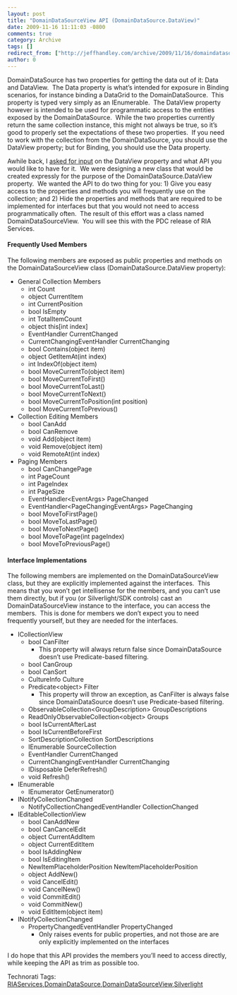 ```yaml
---
layout: post
title: "DomainDataSourceView API (DomainDataSource.DataView)"
date: 2009-11-16 11:11:03 -0800
comments: true
category: Archive
tags: []
redirect_from: ["http://jeffhandley.com/archive/2009/11/16/domaindatasourceview-again.aspx"].aspx
author: 0
---
```

<!-- more -->
<p>DomainDataSource has two properties for getting the data out of it: Data and DataView.  The Data property is what’s intended for exposure in Binding scenarios, for instance binding a DataGrid to the DomainDataSource.  This property is typed very simply as an IEnumerable.  The DataView property however is intended to be used for programmatic access to the entities exposed by the DomainDataSource.  While the two properties currently return the same collection instance, this might not always be true, so it’s good to properly set the expectations of these two properties.  If you need to work with the collection from the DomainDataSource, you should use the DataView property; but for Binding, you should use the Data property.</p>  <p>Awhile back, I <a href="http://jeffhandley.com/archive/2009/07/21/domaindatasource-dataview.aspx" target="_blank">asked for input</a> on the DataView property and what API you would like to have for it.  We were designing a new class that would be created expressly for the purpose of the DomainDataSource.DataView property.  We wanted the API to do two thing for you: 1) Give you easy access to the properties and methods you will frequently use on the collection; and 2) Hide the properties and methods that are required to be implemented for interfaces but that you would not need to access programmatically often.  The result of this effort was a class named DomainDataSourceView.  You will see this with the PDC release of RIA Services.</p>  <h4>Frequently Used Members</h4>  <p>The following members are exposed as public properties and methods on the DomainDataSourceView class (DomainDataSource.DataView property):</p>  <ul>   <li>General Collection Members      <ul>       <li>int Count </li>        <li>object CurrentItem </li>        <li>int CurrentPosition </li>        <li>bool IsEmpty </li>        <li>int TotalItemCount </li>        <li>object this[int index] </li>        <li>EventHandler CurrentChanged </li>        <li>CurrentChangingEventHandler CurrentChanging </li>        <li>bool Contains(object item) </li>        <li>object GetItemAt(int index) </li>        <li>int IndexOf(object item) </li>        <li>bool MoveCurrentTo(object item) </li>        <li>bool MoveCurrentToFirst() </li>        <li>bool MoveCurrentToLast() </li>        <li>bool MoveCurrentToNext() </li>        <li>bool MoveCurrentToPosition(int position) </li>        <li>bool MoveCurrentToPrevious() </li>     </ul>   </li>    <li>Collection Editing Members      <ul>       <li>bool CanAdd </li>        <li>bool CanRemove </li>        <li>void Add(object item) </li>        <li>void Remove(object item) </li>        <li>void RemoteAt(int index) </li>     </ul>   </li>    <li>Paging Members      <ul>       <li>bool CanChangePage </li>        <li>int PageCount </li>        <li>int PageIndex </li>        <li>int PageSize </li>        <li>EventHandler&lt;EventArgs&gt; PageChanged </li>        <li>EventHandler&lt;PageChangingEventArgs&gt; PageChanging </li>        <li>bool MoveToFirstPage() </li>        <li>bool MoveToLastPage() </li>        <li>bool MoveToNextPage() </li>        <li>bool MoveToPage(int pageIndex) </li>        <li>bool MoveToPreviousPage() </li>     </ul>   </li> </ul>  <h4>Interface Implementations</h4>  <p>The following members are implemented on the DomainDataSourceView class, but they are explicitly implemented against the interfaces.  This means that you won’t get intellisense for the members, and you can’t use them directly, but if you (or Silverlight/SDK controls) cast an DomainDataSourceView instance to the interface, you can access the members.  This is done for members we don’t expect you to need frequently yourself, but they are needed for the interfaces.</p>  <ul>   <li>ICollectionView      <ul>       <li>bool CanFilter          <ul>           <li>This property will always return false since DomainDataSource doesn’t use Predicate-based filtering. </li>         </ul>       </li>        <li>bool CanGroup </li>        <li>bool CanSort </li>        <li>CultureInfo Culture </li>        <li>Predicate&lt;object&gt; Filter          <ul>           <li>This property will throw an exception, as CanFilter is always false since DomainDataSource doesn’t use Predicate-based filtering. </li>         </ul>       </li>        <li>ObservableCollection&lt;GroupDescription&gt; GroupDescriptions </li>        <li>ReadOnlyObservableCollection&lt;object&gt; Groups </li>        <li>bool IsCurrentAfterLast </li>        <li>bool IsCurrentBeforeFirst </li>        <li>SortDescriptionCollection SortDescriptions </li>        <li>IEnumerable SourceCollection </li>        <li>EventHandler CurrentChanged </li>        <li>CurrentChangingEventHandler CurrentChanging </li>        <li>IDisposable DeferRefresh() </li>        <li>void Refresh() </li>     </ul>   </li>    <li>IEnumerable      <ul>       <li>IEnumerator GetEnumerator() </li>     </ul>   </li>    <li>INotifyCollectionChanged      <ul>       <li>NotifyCollectionChangedEventHandler CollectionChanged </li>     </ul>   </li>    <li>IEditableCollectionView      <ul>       <li>bool CanAddNew </li>        <li>bool CanCancelEdit </li>        <li>object CurrentAddItem </li>        <li>object CurrentEditItem </li>        <li>bool IsAddingNew </li>        <li>bool IsEditingItem </li>        <li>NewItemPlaceholderPosition NewItemPlaceholderPosition </li>        <li>object AddNew() </li>        <li>void CancelEdit() </li>        <li>void CancelNew() </li>        <li>void CommitEdit() </li>        <li>void CommitNew() </li>        <li>void EditItem(object item) </li>     </ul>   </li>    <li>INotifyCollectionChanged      <ul>       <li>PropertyChangedEventHandler PropertyChanged          <ul>           <li>Only raises events for public properties, and not those are are only explicitly implemented on the interfaces </li>         </ul>       </li>     </ul>   </li> </ul>  <p>I do hope that this API provides the members you’ll need to access directly, while keeping the API as trim as possible too.</p>  <div style="padding-bottom: 0px; margin: 0px; padding-left: 0px; padding-right: 0px; display: inline; float: none; padding-top: 0px" id="scid:0767317B-992E-4b12-91E0-4F059A8CECA8:75ccf6f9-c0f3-451f-9a5d-d38461b05a96" class="wlWriterEditableSmartContent">Technorati Tags: <a href="http://technorati.com/tags/RIAServices" rel="tag">RIAServices</a>,<a href="http://technorati.com/tags/DomainDataSource" rel="tag">DomainDataSource</a>,<a href="http://technorati.com/tags/DomainDataSourceView" rel="tag">DomainDataSourceView</a>,<a href="http://technorati.com/tags/Silverlight" rel="tag">Silverlight</a></div>

